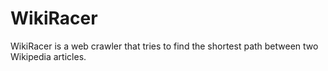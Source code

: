 # WikiRacer
WikiRacer is a web crawler that tries to find the shortest path between two Wikipedia articles.
